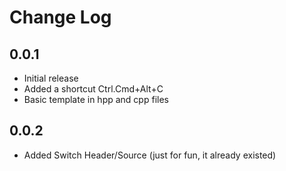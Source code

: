 # Change Log

## 0.0.1

- Initial release
- Added a shortcut Ctrl.Cmd+Alt+C
- Basic template in hpp and cpp files

## 0.0.2

- Added Switch Header/Source (just for fun, it already existed)
